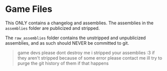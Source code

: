# Game Files

This ONLY contains a changelog and assemblies.
The assemblies in the `assemblies` folder are publicized and stripped.

The `raw_assemblies` folder contains the unstripped and unpublicized assemblies,
and as such should NEVER be committed to git.

> game devs please dont destroy me i stripped your assemblies :3
> if they aren't stripped because of some error please contact me
> ill try to purge the git history of them if that happens
